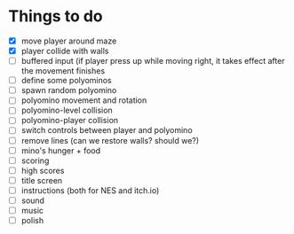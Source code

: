 # Things to do

- [x] move player around maze
- [x] player collide with walls
- [ ] buffered input (if player press up while moving right, it takes effect after the movement finishes
- [ ] define some polyominos
- [ ] spawn random polyomino
- [ ] polyomino movement and rotation
- [ ] polyomino-level collision
- [ ] polyomino-player collision
- [ ] switch controls between player and polyomino
- [ ] remove lines (can we restore walls? should we?)
- [ ] mino's hunger + food
- [ ] scoring
- [ ] high scores
- [ ] title screen
- [ ] instructions (both for NES and itch.io)
- [ ] sound
- [ ] music
- [ ] polish
